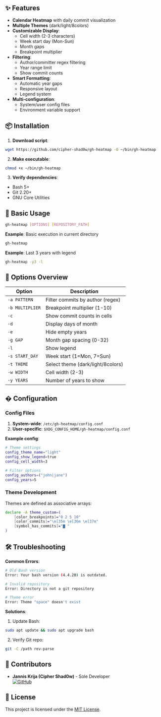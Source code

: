 
## ✨ Features

- **Calendar Heatmap** with daily commit visualization
- **Multiple Themes** (dark/light/8colors)
- **Customizable Display**:
  - Cell width (2-3 characters)
  - Week start day (Mon-Sun)
  - Month gaps
  - Breakpoint multiplier
- **Filtering**:
  - Author/committer regex filtering
  - Year range limit
  - Show commit counts
- **Smart Formatting**:
  - Automatic year gaps
  - Responsive layout
  - Legend system
- **Multi-configuration**:
  - System/user config files
  - Environment variable support

## 📦 Installation

1. **Download script**:
```bash
wget https://github.com/cipher-shad0w/gh-heatmap -O ~/bin/gh-heatmap
```

2. **Make executable**:
```bash
chmod +x ~/bin/gh-heatmap
```

3. **Verify dependencies**:
- Bash 5+
- Git 2.20+
- GNU Core Utilities

## 🚀 Basic Usage

```bash
gh-heatmap [OPTIONS] [REPOSITORY_PATH]
```

**Example**: Basic execution in current directory  
```bash
gh-heatmap
```

**Example**: Last 3 years with legend  
```bash
gh-heatmap -y3 -l
```

## 🔧 Options Overview

| Option | Description |
|--------|-------------|
| `-a PATTERN` | Filter commits by author (regex) |
| `-b MULTIPLIER` | Breakpoint multiplier (1-10) |
| `-c` | Show commit counts in cells |
| `-d` | Display days of month |
| `-e` | Hide empty years |
| `-g GAP` | Month gap spacing (0-32) |
| `-l` | Show legend |
| `-s START_DAY` | Week start (1=Mon, 7=Sun) |
| `-t THEME` | Select theme (dark/light/8colors) |
| `-w WIDTH` | Cell width (2-3) |
| `-y YEARS` | Number of years to show |


## � Configuration

### Config Files
1. **System-wide**: `/etc/gh-heatmap/config.conf`
2. **User-specific**: `$XDG_CONFIG_HOME/gh-heatmap/config.conf`

**Example config**:
```bash
# Theme settings
config_theme_name="light"
config_show_legend=true
config_cell_width=3

# Filter options
config_authors=("john|jane")
config_years=5
```

### Theme Development
Themes are defined as associative arrays:
```bash
declare -A theme_custom=(
    [color_breakpoints]="0 2 5 10"
    [color_commits]="\e[35m \e[36m \e[37m"
    [symbol_has_commits]="▇ "
)
```

## 🛠️ Troubleshooting

**Common Errors**:
```bash
# Old Bash version
Error: Your bash version (4.4.20) is outdated.

# Invalid repository
Error: Directory is not a git repository

# Theme error
Error: Theme "space" doesn't exist
```

**Solutions**:
1. Update Bash:
```bash
sudo apt update && sudo apt upgrade bash
```

2. Verify Git repo:
```bash
git -C /path rev-parse
```

## 🤝 Contributors

- **Jannis Krija (Cipher Shad0w)** - Sole Developer  
[![GitHub](https://img.shields.io/badge/GitHub-Profile-blue?logo=github)](https://github.com/cipher-shad0w)

## 📜 License

This project is licensed under the [MIT License](LICENSE).
